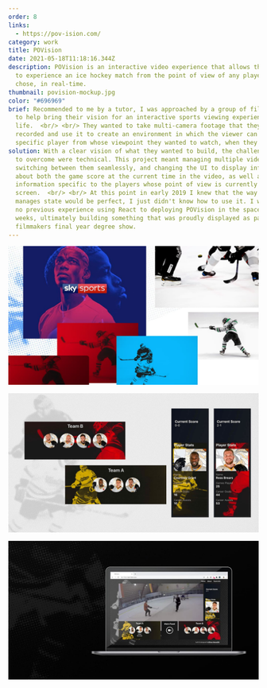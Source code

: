 ```yaml
---
order: 8
links:
  - https://pov-ision.com/
category: work
title: POVision
date: 2021-05-18T11:18:16.344Z
description: POVision is an interactive video experience that allows the viewer
  to experience an ice hockey match from the point of view of any player they
  chose, in real-time.
thumbnail: povision-mockup.jpg
color: "#696969"
brief: Recommended to me by a tutor, I was approached by a group of filmmakers
  to help bring their vision for an interactive sports viewing experience to
  life.  <br/> <br/> They wanted to take multi-camera footage that they'd
  recorded and use it to create an environment in which the viewer can choose a
  specific player from whose viewpoint they wanted to watch, when they wanted.
solution: With a clear vision of what they wanted to build, the challenges I had
  to overcome were technical. This project meant managing multiple videos,
  switching between them seamlessly, and changing the UI to display information
  about both the game score at the current time in the video, as well as
  information specific to the players whose point of view is currently on
  screen.  <br/> <br/> At this point in early 2019 I knew that the way React.js
  manages state would be perfect, I just didn't know how to use it. I went from
  no previous experience using React to deploying POVision in the space of two
  weeks, ultimately building something that was proudly displayed as part of the
  filmmakers final year degree show.
---
```

![Moodboard for POVision showing ice hockey players](moodboard.jpg)

![Interface elements from the POVision website](player-stats.jpg)

![The POVision interface shown on a laptop](laptop.jpg)